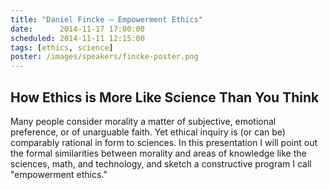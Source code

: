 ```yaml
---
title: "Daniel Fincke – Empowerment Ethics"
date:      2014-11-17 17:00:00
scheduled: 2014-11-11 12:15:00
tags: [ethics, science]
poster: /images/speakers/fincke-poster.png
---
```

## How Ethics is More Like Science Than You Think

Many people consider morality a matter of subjective, emotional preference, or of unarguable faith.  Yet ethical inquiry is (or can be) comparably rational in form to sciences. In this presentation I will point out the formal similarities between morality and areas of knowledge like the sciences, math, and technology, and sketch a constructive program I call "empowerment ethics.”  
